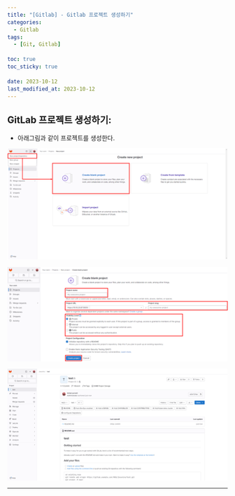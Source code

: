 ```yaml
---
title: "[Gitlab] - Gitlab 프로젝트 생성하기"
categories:
  - Gitlab
tags:
  - [Git, Gitlab]

toc: true
toc_sticky: true

date: 2023-10-12
last_modified_at: 2023-10-12
---
```


## GitLab 프로젝트 생성하기:
- 아래그림과 같이 프로젝트를 생성한다.

[![프로젝트 생성하기](/assets/images/Gitlab/gitlab%20프로젝트%20생성하기.png)](/assets/images/Gitlab/gitlab%20프로젝트%20생성하기.png)

[![프로젝트 상세내용 작성](/assets/images/Gitlab/gitlab%20프로젝트%20상세내용%20작성.png)](/assets/images/Gitlab/gitlab%20프로젝트%20상세내용%20작성.png)

[![프로젝트 생성완료](/assets/images/Gitlab/gitlab%20프로젝트%20생성완료.png)](/assets/images/Gitlab/gitlab%20프로젝트%20생성완료.png)

* * *